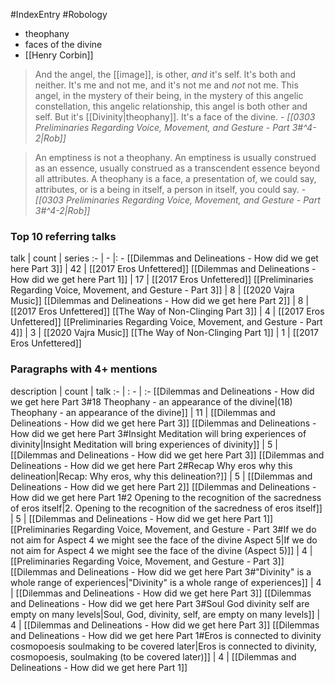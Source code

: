 #IndexEntry #Robology

- theophany
- faces of the divine
- [[Henry Corbin]]

> And the angel, the [[image]], is other, _and_ it's self. It's both and neither. It's me and not me, and it's not me and _not_ not me. This angel, in the mystery of their being, in the mystery of this angelic constellation, this angelic relationship, this angel is both other and self. But it's [[Divinity|theophany]]. It's a face of the divine.
\- _[[0303 Preliminaries Regarding Voice, Movement, and Gesture - Part 3#^4-2|Rob]]_

> An emptiness is not a theophany. An emptiness is usually construed as an essence, usually construed as a transcendent essence beyond all attributes. A theophany is a face, a presentation of, we could say, attributes, or is a being in itself, a person in itself, you could say. 
\- _[[0303 Preliminaries Regarding Voice, Movement, and Gesture - Part 3#^4-2|Rob]]_

### Top 10 referring talks
talk | count | series
:- | - |: -
[[Dilemmas and Delineations - How did we get here Part 3]] | 42 | [[2017 Eros Unfettered]]
[[Dilemmas and Delineations - How did we get here Part 1]] | 17 | [[2017 Eros Unfettered]]
[[Preliminaries Regarding Voice, Movement, and Gesture - Part 3]] | 8 | [[2020 Vajra Music]]
[[Dilemmas and Delineations - How did we get here Part 2]] | 8 | [[2017 Eros Unfettered]]
[[The Way of Non-Clinging Part 3]] | 4 | [[2017 Eros Unfettered]]
[[Preliminaries Regarding Voice, Movement, and Gesture - Part 4]] | 3 | [[2020 Vajra Music]]
[[The Way of Non-Clinging Part 1]] | 1 | [[2017 Eros Unfettered]]

### Paragraphs with 4+ mentions
description | count | talk
:- | : - | :-
[[Dilemmas and Delineations - How did we get here Part 3#18 Theophany - an appearance of the divine\|(18) Theophany - an appearance of the divine]] | 11 | [[Dilemmas and Delineations - How did we get here Part 3]]
[[Dilemmas and Delineations - How did we get here Part 3#Insight Meditation will bring experiences of divinity\|Insight Meditation will bring experiences of divinity]] | 5 | [[Dilemmas and Delineations - How did we get here Part 3]]
[[Dilemmas and Delineations - How did we get here Part 2#Recap Why eros why this delineation\|Recap: Why eros, why this delineation?]] | 5 | [[Dilemmas and Delineations - How did we get here Part 2]]
[[Dilemmas and Delineations - How did we get here Part 1#2 Opening to the recognition of the sacredness of eros itself\|2. Opening to the recognition of the sacredness of eros itself]] | 5 | [[Dilemmas and Delineations - How did we get here Part 1]]
[[Preliminaries Regarding Voice, Movement, and Gesture - Part 3#If we do not aim for Aspect 4 we might see the face of the divine Aspect 5\|If we do not aim for Aspect 4 we might see the face of the divine (Aspect 5)]] | 4 | [[Preliminaries Regarding Voice, Movement, and Gesture - Part 3]]
[[Dilemmas and Delineations - How did we get here Part 3#"Divinity" is a whole range of experiences\|"Divinity" is a whole range of experiences]] | 4 | [[Dilemmas and Delineations - How did we get here Part 3]]
[[Dilemmas and Delineations - How did we get here Part 3#Soul God divinity self are empty on many levels\|Soul, God, divinity, self, are empty on many levels]] | 4 | [[Dilemmas and Delineations - How did we get here Part 3]]
[[Dilemmas and Delineations - How did we get here Part 1#Eros is connected to divinity cosmopoesis soulmaking to be covered later\|Eros is connected to divinity, cosmopoesis, soulmaking (to be covered later)]] | 4 | [[Dilemmas and Delineations - How did we get here Part 1]]

